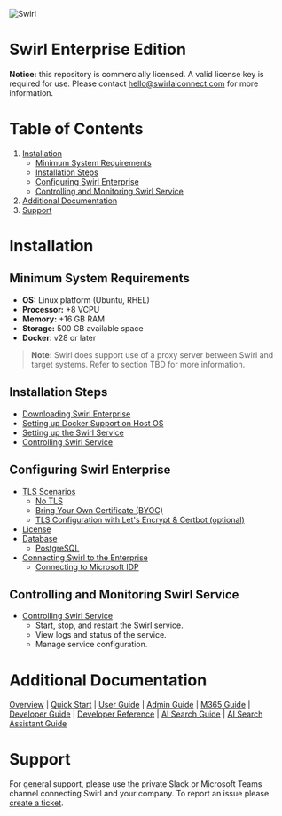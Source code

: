 ![Swirl](https://docs.swirl.today/images/transparent_header_3.png)

# Swirl Enterprise Edition

**Notice:** this repository is commercially licensed. A valid license key is required for use.
Please contact [hello@swirlaiconnect.com](mailto:hello@swirlaiconnect.com) for more information.

# Table of Contents
1. [Installation](#installation)
    - [Minimum System Requirements](#minimum-system-requirements)
    - [Installation Steps](#installation-steps)
    - [Configuring Swirl Enterprise](#configuring-swirl-enterprise)
    - [Controlling and Monitoring Swirl Service](#controlling-and-monitoring-swirl-service)
2. [Additional Documentation](#additional-documentation)
3. [Support](#support)

# Installation

## Minimum System Requirements

* **OS:** Linux platform (Ubuntu, RHEL)
* **Processor:** +8 VCPU
* **Memory:** +16 GB RAM
* **Storage:** 500 GB available space
* **Docker**: v28 or later

> **Note:** Swirl does support use of a proxy server between Swirl and target systems. Refer to section TBD for more information.

## Installation Steps
- [Downloading Swirl Enterprise](doc/downloading-swirl-enterprise-docker-environment.md)
- [Setting up Docker Support on Host OS](doc/docker-package-setup-ubuntu.md)
- [Setting up the Swirl Service](doc/service-setup.md)
- [Controlling Swirl Service](doc/controlling-swirl-service.md)


## Configuring Swirl Enterprise
- [TLS Scenarios](doc/service-setup.md#tls-scenarios)
    - [No TLS](doc/service-setup.md#no-tls)
    - [Bring Your Own Certificate (BYOC)](doc/service-setup.md#bring-your-own-certificate-byoc)
    - [TLS Configuration with Let's Encrypt & Certbot (optional)](doc/service-setup.md#tls-configuration-with-lets-encrypt--certbot-optional)
- [License](doc/service-setup.md#licensing)
- [Database](doc/service-setup.md#database) 
    - [PostgreSQL](doc/service-setup.md#postgresql)
- [Connecting Swirl to the Enterprise](doc/service-setup.md#connecting-swirl-to-the-enterprise)
    - [Connecting to Microsoft IDP](doc/service-setup.md#connecting-to-microsoft-idp)

## Controlling and Monitoring Swirl Service
- [Controlling Swirl Service](doc/controlling-swirl-service.md)
    - Start, stop, and restart the Swirl service.
    - View logs and status of the service.
    - Manage service configuration.
    
# Additional Documentation

[Overview](https://docs.swirlaiconnect.com/) | [Quick Start](https://docs.swirlaiconnect.com/Quick-Start) | [User Guide](https://docs.swirlaiconnect.com/User-Guide) | [Admin Guide](https://docs.swirlaiconnect.com/Admin-Guide) | [M365 Guide](https://docs.swirlaiconnect.com/M365-Guide) | [Developer Guide](https://docs.swirlaiconnect.com/Developer-Guide) | [Developer Reference](https://docs.swirlaiconnect.com/Developer-Reference) | [AI Search Guide](https://docs.swirlaiconnect.com/AI-Search.html) | [AI Search Assistant Guide](https://docs.swirlaiconnect.com/AI-Search-Assistant.html)

# Support

For general support, please use the private Slack or Microsoft Teams channel connecting Swirl and your company.
To report an issue please [create a ticket](https://swirlaiconnect.com/support-ticket).

